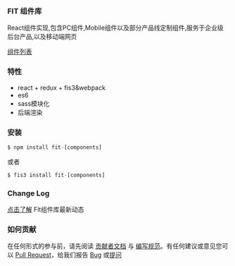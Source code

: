 ### FIT 组件库

React组件实现,包含PC组件,Mobile组件以及部分产品线定制组件,服务于企业级后台产品,以及移动端网页

[组件列表](/components/pc)

### 特性

- react + redux + fis3&webpack
- es6
- sass模块化
- 后端渲染

### 安装

~~~js
$ npm install fit-[components]
~~~

或者

~~~js
$ fis3 install fit-[components]
~~~


### Change Log

[点击了解](/components/change-log) Fit组件库最新动态

### 如何贡献

在任何形式的参与前，请先阅读 [贡献者文档](/components/doc) 与 [编写规范](/components/write-standard)。有任何建议或意见您可以 [Pull Request](http://gitlab.baidu.com/groups/tb-component)，给我们报告 [Bug](mailto:fex@baidu.com) 或[提问](http://gitlab.baidu.com/tb-component/awesome/issues)